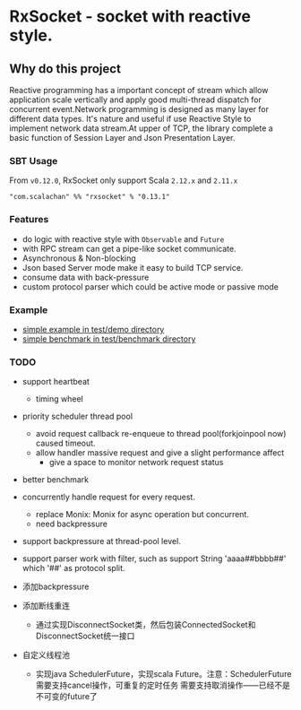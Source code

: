 # RxSocket - socket with reactive style.

## Why do this project
Reactive programming has a important concept of stream which allow application scale vertically and apply good multi-thread dispatch for concurrent event.Network programming is designed as many layer for different data types. It's nature and useful if use Reactive Style to implement network data stream.At upper of TCP, the library complete a basic function of Session Layer and Json Presentation Layer.

### SBT Usage
From `v0.12.0`, RxSocket only support Scala `2.12.x` and `2.11.x`
```
"com.scalachan" %% "rxsocket" % "0.13.1"
```

### Features
- do logic with reactive style with `Observable` and `Future`
- with RPC stream can get a pipe-like socket communicate.
- Asynchronous & Non-blocking
- Json based Server mode make it easy to build TCP service.
- consume data with back-pressure
- custom protocol parser which could be active mode or passive mode

### Example
- [simple example in test/demo directory](https://github.com/LoranceChen/RxSocket/tree/master/src/test/scala/demo)
- [simple benchmark in test/benchmark directory](https://github.com/LoranceChen/RxSocket/tree/master/src/test/scala/benchmark)

### TODO
- support heartbeat
    - timing wheel
- priority scheduler thread pool
    - avoid request callback re-enqueue to thread pool(forkjoinpool now) caused timeout.
    - allow handler massive request and give a slight performance affect
        - give a space to monitor network request status
- better benchmark
- concurrently handle request for every request.
    - replace Monix: Monix for async operation but concurrent.
    - need backpressure
- support backpressure at thread-pool level.
- support parser work with filter, such as support String 'aaaa##bbbb##' which '##' as protocol 
split.

- 添加backpressure
- 添加断线重连
    - 通过实现DisconnectSocket类，然后包装ConnectedSocket和DisconnectSocket统一接口
- 自定义线程池
    - 实现java SchedulerFuture，实现scala Future。注意：SchedulerFuture需要支持cancel操作，可重复的定时任务
        需要支持取消操作——已经不是不可变的future了